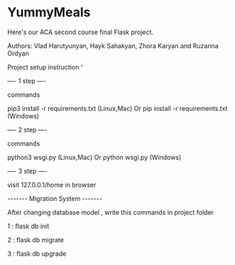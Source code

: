 # YummyMeals

Here's our ACA second course final Flask project. 

Authors: Vlad Harutyunyan, Hayk Sahakyan, Zhora Karyan and Ruzanna Ordyan

Project setup instruction ‘

—-    1 step     —-

commands

pip3 install -r requirements.txt (Linux,Mac)
Or
pip install -r requirements.txt (Windows)


—-    2 step     —-

commands

python3 wsgi.py (Linux,Mac)
Or
python wsgi.py (Windows)


—-    3 step     —-

visit 127.0.0.1/home in browser




------- Migration System -------

After changing database model , write this commands in project folder 

1 : flask db init 

2 : flask db migrate

3 : flask db upgrade


